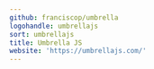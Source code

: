 ```yaml
---
github: franciscop/umbrella
logohandle: umbrellajs
sort: umbrellajs
title: Umbrella JS
website: 'https://umbrellajs.com/'
---
```

